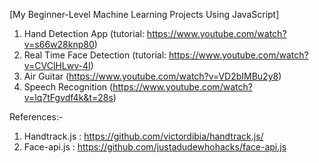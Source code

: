 [My Beginner-Level Machine Learning Projects Using JavaScript]

1. Hand Detection App (tutorial: https://www.youtube.com/watch?v=s66w28knp80)
2. Real Time Face Detection (tutorial: https://www.youtube.com/watch?v=CVClHLwv-4I)
3. Air Guitar (https://www.youtube.com/watch?v=VD2bIMBu2y8)
4. Speech Recognition (https://www.youtube.com/watch?v=lq7tFgvdf4k&t=28s)


References:-
1. Handtrack.js : https://github.com/victordibia/handtrack.js/
2. Face-api.js : https://github.com/justadudewhohacks/face-api.js
